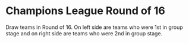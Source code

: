 # Champions League Round of 16

Draw teams in Round of 16.
On left side are teams who were 1st in group stage and on right side are teams who were 2nd in group stage.
